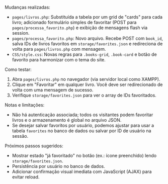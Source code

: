 Mudanças realizadas:

- `pages/livros.php`: Substituída a tabela por um grid de "cards" para cada livro; adicionado formulário simples de favoritar (POST para `pages/processa_favorito.php`) e exibição de mensagens flash via session.
- `pages/processa_favorito.php`: Novo arquivo. Recebe POST com `book_id`, salva IDs de livros favoritos em `storage/favorites.json` e redireciona de volta para `pages/livros.php` com mensagem.
- `CSS/style.css`: Novas regras para `.books-grid`, `.book-card` e botão de favorito para harmonizar com o tema do site.

Como testar:
1. Abra `pages/livros.php` no navegador (via servidor local como XAMPP).
2. Clique em "Favoritar" em qualquer livro. Você deve ser redirecionado de volta com uma mensagem de sucesso.
3. Verifique `storage/favorites.json` para ver o array de IDs favoritados.

Notas e limitações:
- Não há autenticação associada; todos os visitantes podem favoritar livros e o armazenamento é global no arquivo JSON.
- Se desejar salvar favoritos por usuário, podemos ajustar para usar a tabela `favorites` no banco de dados ou salvar por ID de usuário na sessão.

Próximos passos sugeridos:
- Mostrar estado "já favoritado" no botão (ex.: ícone preenchido) lendo `storage/favorites.json`.
- Persistência por usuário no banco de dados.
- Adicionar confirmação visual imediata com JavaScript (AJAX) para evitar reload.
